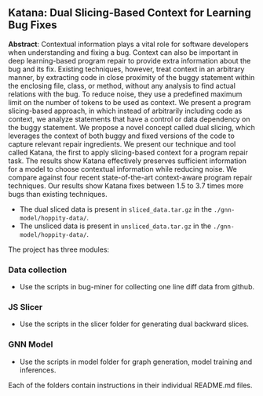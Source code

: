 ## Katana: Dual Slicing-Based Context for Learning Bug Fixes

**Abstract**: Contextual information plays a vital role for software developers when understanding and fixing a bug. Context can also be important in deep learning-based program repair to provide extra information about the bug and its fix. Existing techniques, however, treat context in an arbitrary manner, by extracting code in close proximity of the buggy statement within the enclosing file, class, or method, without any analysis to find actual relations with the bug. To reduce noise, they use a predefined maximum limit on the number of tokens to be used as context. We present a program slicing-based approach, in which instead of arbitrarily including code as context, we analyze statements that have a control or data dependency on the buggy statement. We propose a novel concept called dual slicing, which leverages the context of both buggy and fixed versions of the code to capture relevant repair ingredients. We present our technique and tool called Katana, the first to apply slicing-based context for a program repair task. The results show Katana effectively preserves sufficient information for a model to choose contextual information while reducing noise. We compare against four recent state-of-the-art context-aware program repair techniques. Our results show Katana fixes between 1.5 to 3.7 times more bugs than existing techniques.

- The dual sliced data is present in `sliced_data.tar.gz` in the `./gnn-model/hoppity-data/`.
- The unsliced data is present in `unsliced_data.tar.gz` in the `./gnn-model/hoppity-data/`.

The project has three modules:

### Data collection
- Use the scripts in bug-miner for collecting one line diff data from github.

### JS Slicer
- Use the scripts in the slicer folder for generating dual backward slices.

### GNN Model
- Use the scripts in model folder for graph generation, model training and inferences.

Each of the folders contain instructions in their individual README.md files.
